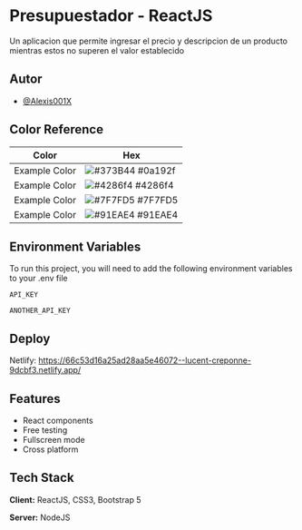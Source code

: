 
# Presupuestador - ReactJS

Un aplicacion que permite ingresar el precio y descripcion de un producto mientras estos no superen el valor establecido


## Autor

- [@Alexis001X](https://github.com/Alexis001X)

## Color Reference

| Color             | Hex                                                                |
| ----------------- | ------------------------------------------------------------------ |
| Example Color | ![#373B44](https://via.placeholder.com/10/0a192f?text=+) #0a192f |
| Example Color | ![#4286f4](https://via.placeholder.com/10/f8f8f8?text=+) #4286f4 |
| Example Color | ![#7F7FD5](https://via.placeholder.com/10/00b48a?text=+) #7F7FD5 |
| Example Color | ![#91EAE4](https://via.placeholder.com/10/00b48a?text=+) #91EAE4 |


## Environment Variables

To run this project, you will need to add the following environment variables to your .env file

`API_KEY`

`ANOTHER_API_KEY`

## Deploy
Netlify: https://66c53d16a25ad28aa5e46072--lucent-creponne-9dcbf3.netlify.app/
## Features

- React components
- Free testing
- Fullscreen mode
- Cross platform


## Tech Stack

**Client:** ReactJS, CSS3, Bootstrap 5

**Server:** NodeJS

